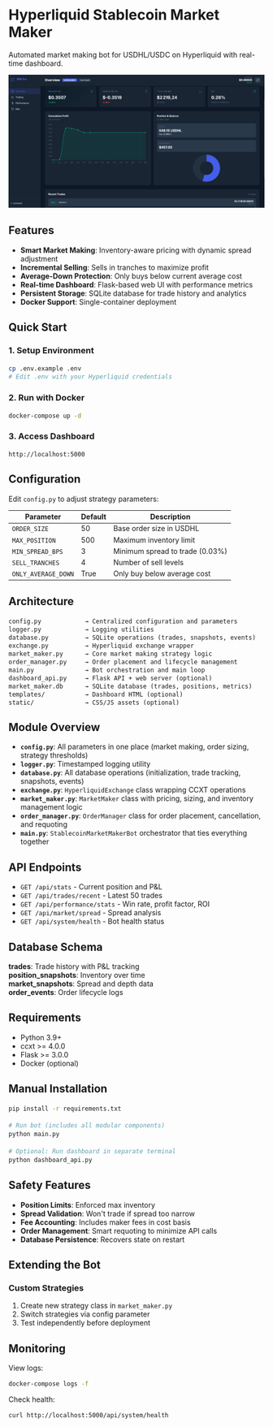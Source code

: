 # Hyperliquid Stablecoin Market Maker

Automated market making bot for USDHL/USDC on Hyperliquid with real-time dashboard.

![Dashboard](image.png)

## Features

- **Smart Market Making**: Inventory-aware pricing with dynamic spread adjustment
- **Incremental Selling**: Sells in tranches to maximize profit
- **Average-Down Protection**: Only buys below current average cost
- **Real-time Dashboard**: Flask-based web UI with performance metrics
- **Persistent Storage**: SQLite database for trade history and analytics
- **Docker Support**: Single-container deployment

## Quick Start

### 1. Setup Environment

```bash
cp .env.example .env
# Edit .env with your Hyperliquid credentials
```

### 2. Run with Docker

```bash
docker-compose up -d
```

### 3. Access Dashboard

```
http://localhost:5000
```

## Configuration

Edit `config.py` to adjust strategy parameters:

| Parameter | Default | Description |
|-----------|---------|-------------|
| `ORDER_SIZE` | 50 | Base order size in USDHL |
| `MAX_POSITION` | 500 | Maximum inventory limit |
| `MIN_SPREAD_BPS` | 3 | Minimum spread to trade (0.03%) |
| `SELL_TRANCHES` | 4 | Number of sell levels |
| `ONLY_AVERAGE_DOWN` | True | Only buy below average cost |

## Architecture

```
config.py            → Centralized configuration and parameters
logger.py            → Logging utilities
database.py          → SQLite operations (trades, snapshots, events)
exchange.py          → Hyperliquid exchange wrapper
market_maker.py      → Core market making strategy logic
order_manager.py     → Order placement and lifecycle management
main.py              → Bot orchestration and main loop
dashboard_api.py     → Flask API + web server (optional)
market_maker.db      → SQLite database (trades, positions, metrics)
templates/           → Dashboard HTML (optional)
static/              → CSS/JS assets (optional)
```

## Module Overview

- **`config.py`**: All parameters in one place (market making, order sizing, strategy thresholds)
- **`logger.py`**: Timestamped logging utility
- **`database.py`**: All database operations (initialization, trade tracking, snapshots, events)
- **`exchange.py`**: `HyperliquidExchange` class wrapping CCXT operations
- **`market_maker.py`**: `MarketMaker` class with pricing, sizing, and inventory management logic
- **`order_manager.py`**: `OrderManager` class for order placement, cancellation, and requoting
- **`main.py`**: `StablecoinMarketMakerBot` orchestrator that ties everything together

## API Endpoints

- `GET /api/stats` - Current position and P&L
- `GET /api/trades/recent` - Latest 50 trades
- `GET /api/performance/stats` - Win rate, profit factor, ROI
- `GET /api/market/spread` - Spread analysis
- `GET /api/system/health` - Bot health status

## Database Schema

**trades**: Trade history with P&L tracking  
**position_snapshots**: Inventory over time  
**market_snapshots**: Spread and depth data  
**order_events**: Order lifecycle logs  

## Requirements

- Python 3.9+
- ccxt >= 4.0.0
- Flask >= 3.0.0
- Docker (optional)

## Manual Installation

```bash
pip install -r requirements.txt

# Run bot (includes all modular components)
python main.py

# Optional: Run dashboard in separate terminal
python dashboard_api.py
```

## Safety Features

- **Position Limits**: Enforced max inventory
- **Spread Validation**: Won't trade if spread too narrow
- **Fee Accounting**: Includes maker fees in cost basis
- **Order Management**: Smart requoting to minimize API calls
- **Database Persistence**: Recovers state on restart

## Extending the Bot

### Custom Strategies
1. Create new strategy class in `market_maker.py`
2. Switch strategies via config parameter
3. Test independently before deployment

## Monitoring

View logs:
```bash
docker-compose logs -f
```

Check health:
```bash
curl http://localhost:5000/api/system/health
```